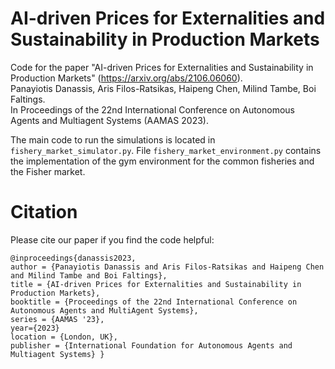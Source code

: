 # AI-driven Prices for Externalities and Sustainability in Production Markets
Code for the paper "AI-driven Prices for Externalities and Sustainability in Production Markets" (https://arxiv.org/abs/2106.06060).  
Panayiotis Danassis, Aris Filos-Ratsikas, Haipeng Chen, Milind Tambe, Boi Faltings.  
In Proceedings of the 22nd International Conference on Autonomous Agents and Multiagent Systems (AAMAS 2023).

The main code to run the simulations is located in ``fishery_market_simulator.py``.
File ``fishery_market_environment.py`` contains the implementation of the gym environment for the common fisheries and the Fisher market.

# Citation
Please cite our paper if you find the code helpful:

```
@inproceedings{danassis2023,
author = {Panayiotis Danassis and Aris Filos-Ratsikas and Haipeng Chen and Milind Tambe and Boi Faltings},
title = {AI-driven Prices for Externalities and Sustainability in Production Markets},
booktitle = {Proceedings of the 22nd International Conference on Autonomous Agents and MultiAgent Systems},
series = {AAMAS '23},
year={2023}
location = {London, UK},
publisher = {International Foundation for Autonomous Agents and Multiagent Systems} } 
```